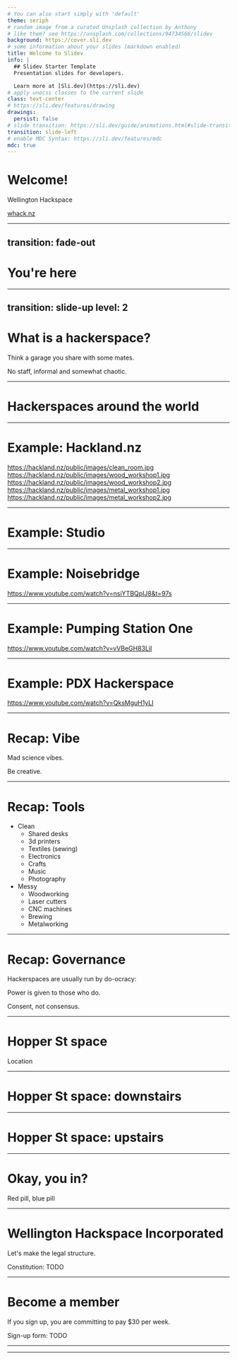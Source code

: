 ```yaml
---
# You can also start simply with 'default'
theme: seriph
# random image from a curated Unsplash collection by Anthony
# like them? see https://unsplash.com/collections/94734566/slidev
background: https://cover.sli.dev
# some information about your slides (markdown enabled)
title: Welcome to Slidev
info: |
  ## Slidev Starter Template
  Presentation slides for developers.

  Learn more at [Sli.dev](https://sli.dev)
# apply unocss classes to the current slide
class: text-center
# https://sli.dev/features/drawing
drawings:
  persist: false
# slide transition: https://sli.dev/guide/animations.html#slide-transitions
transition: slide-left
# enable MDC Syntax: https://sli.dev/features/mdc
mdc: true
---
```


# Welcome!

Wellington Hackspace

[whack.nz](https://whack.nz)

<!--
-->

---
transition: fade-out
---

# You're here

<!--

Each person can introduce themselves:

- Name (and pronouns)
- What excited you to come?

-->

---
transition: slide-up
level: 2
---

# What is a hackerspace?

Think a garage you share with some mates.

No staff, informal and somewhat chaotic.

<!--

The more common term is makerspace, however this can sometimes refer to a commercial space, not a community space.

-->

---

# Hackerspaces around the world

<!--

New Zealand has only one, maybe two hackerspaces, in Auckland.

-->


---

# Example: Hackland.nz

https://hackland.nz/public/images/clean_room.jpg
https://hackland.nz/public/images/wood_workshop1.jpg
https://hackland.nz/public/images/wood_workshop2.jpg
https://hackland.nz/public/images/metal_workshop1.jpg
https://hackland.nz/public/images/metal_workshop2.jpg

---

# Example: Studio

---

# Example: Noisebridge

https://www.youtube.com/watch?v=nsiYTBQpIJ8&t=97s

---

# Example: Pumping Station One

https://www.youtube.com/watch?v=vVBeGH83LjI

---

# Example: PDX Hackerspace

https://www.youtube.com/watch?v=QksMguH1yLI

---

# Recap: Vibe

Mad science vibes.

Be creative.

---

# Recap: Tools

- Clean
  - Shared desks
  - 3d printers
  - Textiles (sewing)
  - Electronics
  - Crafts
  - Music
  - Photography
- Messy
  - Woodworking
  - Laser cutters
  - CNC machines
  - Brewing
  - Metalworking


---

# Recap: Governance

Hackerspaces are usually run by do-ocracy:

Power is given to those who do.

Consent, not consensus.

<!--

But also, you probably have a legal structure.

-->

---

# Hopper St space

Location

---

# Hopper St space: downstairs

---


# Hopper St space: upstairs

---

# Okay, you in?

Red pill, blue pill

<!--

Take the red pill and we make this happen, right here right now.

Take a blue pill and we can reset.

-->

---

# Wellington Hackspace Incorporated

Let's make the legal structure.

Constitution: TODO

---

# Become a member

If you sign up, you are committing to pay $30 per week.

Sign-up form: TODO

<!--

While it may seem silly to pay before we have a space,

we need the money in the bank to move forward.

-->

---

---
